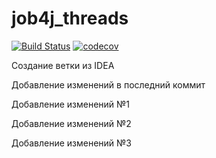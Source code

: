 # job4j_threads
[![Build Status](https://www.travis-ci.com/AMEMELYANOV/job4j_threads.svg?branch=main)](https://www.travis-ci.com/AMEMELYANOV/job4j_threads)
[![codecov](https://codecov.io/gh/AMEMELYANOV/job4j_threads/branch/main/graph/badge.svg?token=1LYMJQL022)](https://codecov.io/gh/AMEMELYANOV/job4j_threads)

Создание ветки из IDEA

Добавление изменений в последний коммит

Добавление изменений №1

Добавление изменений №2

Добавление изменений №3